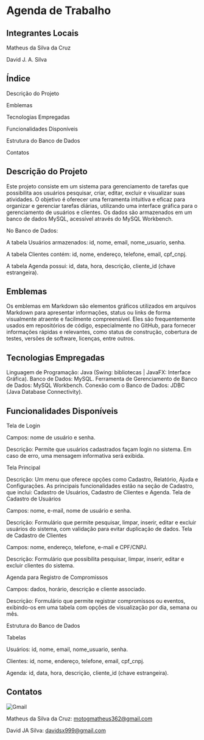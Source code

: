 # Agenda de Trabalho

## Integrantes Locais

Matheus da Silva da Cruz

David J. A. Silva

## Índice

Descrição do Projeto

Emblemas

Tecnologias Empregadas

Funcionalidades Disponíveis

Estrutura do Banco de Dados

Contatos

## Descrição do Projeto

Este projeto consiste em um sistema para gerenciamento de tarefas que possibilita aos usuários pesquisar, criar, editar, excluir e visualizar suas atividades. O objetivo é oferecer uma ferramenta intuitiva e 
eficaz para organizar e gerenciar tarefas diárias, utilizando uma interface gráfica para o gerenciamento de usuários e clientes. Os dados são armazenados em um banco de dados MySQL, acessível através do MySQL 
Workbench.

No Banco de Dados:

A tabela Usuários armazenados: id, nome, email, nome_usuario, senha.

A tabela Clientes contém: id, nome, endereço, telefone, email, cpf_cnpj.

A tabela Agenda possui: id, data, hora, descrição, cliente_id (chave estrangeira).

## Emblemas

Os emblemas em Markdown são elementos gráficos utilizados em arquivos Markdown para apresentar informações, status ou links de forma visualmente atraente e facilmente compreensível. Eles são frequentemente usados
​​em repositórios de código, especialmente no GitHub, para fornecer informações rápidas e relevantes, como status de construção, cobertura de testes, versões de software, licenças, entre outros.

## Tecnologias Empregadas
Linguagem de Programação: Java (Swing: bibliotecas | JavaFX: Interface Gráfica).
Banco de Dados: MySQL.
Ferramenta de Gerenciamento de Banco de Dados: MySQL Workbench.
Conexão com o Banco de Dados: JDBC (Java Database Connectivity).

## Funcionalidades Disponíveis

Tela de Login

Campos: nome de usuário e senha.

Descrição: Permite que usuários cadastrados façam login no sistema. Em caso de erro, uma mensagem informativa será exibida.

Tela Principal

Descrição: Um menu que oferece opções como Cadastro, Relatório, Ajuda e Configurações. As principais funcionalidades estão na seção de Cadastro, que inclui: Cadastro de Usuários, Cadastro de Clientes e Agenda.
Tela de Cadastro de Usuários

Campos: nome, e-mail, nome de usuário e senha.

Descrição: Formulário que permite pesquisar, limpar, inserir, editar e excluir usuários do sistema, com validação para evitar duplicação de dados.
Tela de Cadastro de Clientes

Campos: nome, endereço, telefone, e-mail e CPF/CNPJ.

Descrição: Formulário que possibilita pesquisar, limpar, inserir, editar e excluir clientes do sistema.

Agenda para Registro de Compromissos

Campos: dados, horário, descrição e cliente associado.

Descrição: Formulário que permite registrar compromissos ou eventos, exibindo-os em uma tabela com opções de visualização por dia, semana ou mês.

Estrutura do Banco de Dados

Tabelas

Usuários: id, nome, email, nome_usuario, senha.

Clientes: id, nome, endereço, telefone, email, cpf_cnpj.

Agenda: id, data, hora, descrição, cliente_id (chave estrangeira).

## Contatos
![Gmail](https://img.shields.io/badge/Gmail-D14836?style=for-the-badge&logo=gmail&logoColor=white)

Matheus da Silva da Cruz: motogmatheus362@gmail.com

David JA Silva: davidsx999@gmail.com


